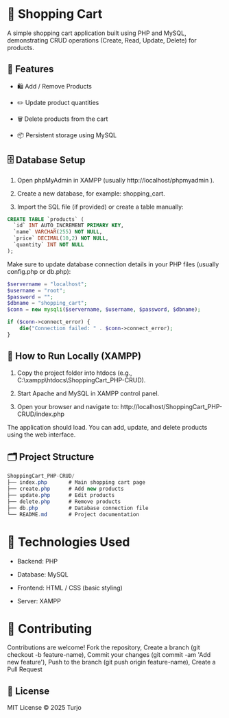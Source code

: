 # 🛒 Shopping Cart

A simple shopping cart application built using PHP and MySQL, demonstrating CRUD operations (Create, Read, Update, Delete) for products.

## 🌟 Features

- 🛍️ Add / Remove Products

- ✏️ Update product quantities

- 🗑️ Delete products from the cart

- 📦 Persistent storage using MySQL

## 🗄️ Database Setup

1. Open phpMyAdmin in XAMPP (usually http://localhost/phpmyadmin
).

2. Create a new database, for example: shopping_cart.

3. Import the SQL file (if provided) or create a table manually:
```sql
CREATE TABLE `products` (
  `id` INT AUTO_INCREMENT PRIMARY KEY,
  `name` VARCHAR(255) NOT NULL,
  `price` DECIMAL(10,2) NOT NULL,
  `quantity` INT NOT NULL
);
```

Make sure to update database connection details in your PHP files (usually config.php or db.php):
```php
$servername = "localhost";
$username = "root";
$password = "";
$dbname = "shopping_cart";
$conn = new mysqli($servername, $username, $password, $dbname);

if ($conn->connect_error) {
    die("Connection failed: " . $conn->connect_error);
}
```
## 🚀 How to Run Locally (XAMPP)

1. Copy the project folder into htdocs (e.g., C:\xampp\htdocs\ShoppingCart_PHP-CRUD).

2. Start Apache and MySQL in XAMPP control panel.

2. Open your browser and navigate to:
http://localhost/ShoppingCart_PHP-CRUD/index.php


The application should load. You can add, update, and delete products using the web interface.

## 🗂️ Project Structure
```csharp
ShoppingCart_PHP-CRUD/
├── index.php       # Main shopping cart page
├── create.php      # Add new products
├── update.php      # Edit products
├── delete.php      # Remove products
├── db.php          # Database connection file
└── README.md       # Project documentation
```
# 🔧 Technologies Used

- Backend: PHP

- Database: MySQL

- Frontend: HTML / CSS (basic styling)

- Server: XAMPP

# 🤝 Contributing

Contributions are welcome!
Fork the repository, 
Create a branch (git checkout -b feature-name), 
Commit your changes (git commit -am 'Add new feature'), 
Push to the branch (git push origin feature-name), 
Create a Pull Request

## 📄 License

MIT License © 2025 Turjo